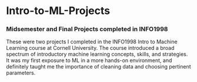# Intro-to-ML-Projects
### Midsemester and Final Projects completed in INFO1998
These were two projects I completed in the INFO1998 Intro to Machine Learning course at Cornell University. The course introduced a broad spectrum of introductory machine learning concepts, skills, and strategies. It was my first exposure to ML in a more hands-on environment, and definitely taught me the importance of cleaning data and choosing pertinent parameters.
